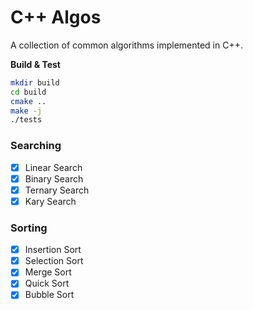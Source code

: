 # C++ Algos
A collection of common algorithms implemented in C++.

**Build & Test**
```sh
mkdir build
cd build
cmake ..
make -j
./tests
```

### Searching

- [x] Linear Search
- [x] Binary Search
- [x] Ternary Search
- [x] Kary Search

### Sorting

- [x] Insertion Sort
- [x] Selection Sort
- [x] Merge Sort
- [x] Quick Sort
- [x] Bubble Sort
